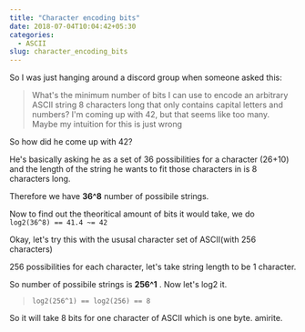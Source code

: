 ```yaml
---
title: "Character encoding bits"
date: 2018-07-04T10:04:42+05:30
categories:
  - ASCII
slug: character_encoding_bits
---
```


So I was just hanging around a discord group when someone asked this:

> What's the minimum number of bits I can use to encode an arbitrary ASCII string 8 characters long that only contains capital letters and numbers?
> I'm coming up with 42, but that seems like too many. Maybe my intuition for this is just wrong

So how did he come up with 42?

He's basically asking he as a set of 36 possibilities for a character (26+10)
and the length of the string he wants to fit those characters in is 8 characters long.

Therefore we have **36^8** number of possibile strings.

Now to find out the theoritical amount of bits it would take,
we do `log2(36^8) == 41.4 ~= 42`


Okay, let's try this with the ususal character set of ASCII(with 256 characters)

256 possibilities for each character,
let's take string length to be 1 character.

So number of possibile strings is **256^1** . Now let's log2 it.

> `log2(256^1) == log2(256) == 8`

So it will take 8 bits for one character of ASCII which is one byte. amirite.
